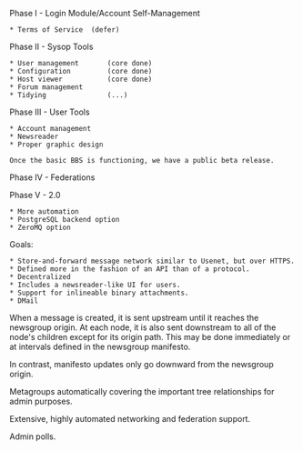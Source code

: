 
Phase I - Login Module/Account Self-Management

    * Terms of Service  (defer)

Phase II - Sysop Tools

    * User management       (core done)
    * Configuration         (core done)
    * Host viewer           (core done)
    * Forum management
    * Tidying               (...)

Phase III - User Tools

    * Account management
    * Newsreader
    * Proper graphic design

    Once the basic BBS is functioning, we have a public beta release.

Phase IV - Federations


Phase V - 2.0

    * More automation
    * PostgreSQL backend option
    * ZeroMQ option


Goals:

    * Store-and-forward message network similar to Usenet, but over HTTPS.
    * Defined more in the fashion of an API than of a protocol.
    * Decentralized
    * Includes a newsreader-like UI for users.
    * Support for inlineable binary attachments.
    * DMail

When a message is created, it is sent upstream until it reaches the newsgroup
origin. At each node, it is also sent downstream to all of the node's children
except for its origin path. This may be done immediately or at intervals defined
in the newsgroup manifesto.

In contrast, manifesto updates only go downward from the newsgroup origin.

Metagroups automatically covering the important tree relationships for admin
purposes.

Extensive, highly automated networking and federation support.

Admin polls.
